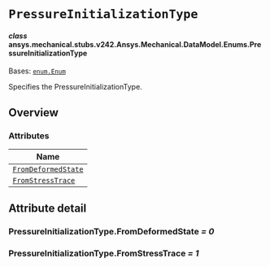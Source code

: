 # `PressureInitializationType`

<a id="ansys.mechanical.stubs.v242.Ansys.Mechanical.DataModel.Enums.PressureInitializationType"></a>

#### *class* ansys.mechanical.stubs.v242.Ansys.Mechanical.DataModel.Enums.PressureInitializationType

Bases: [`enum.Enum`](https://docs.python.org/3/library/enum.html#enum.Enum)

Specifies the PressureInitializationType.

<!-- !! processed by numpydoc !! -->

<a id="overview"></a>

## Overview

### Attributes

| Name |
| ---------------------------------------------------------------------------------------------------------------------------------------------------------- |
| [`FromDeformedState`](#PressureInitializationType.FromDeformedState) |
| [`FromStressTrace`](#PressureInitializationType.FromStressTrace) |

<a id="attribute-detail"></a>

## Attribute detail

<a id="PressureInitializationType.FromDeformedState"></a>

### PressureInitializationType.FromDeformedState *= 0*

<a id="PressureInitializationType.FromStressTrace"></a>

### PressureInitializationType.FromStressTrace *= 1*


